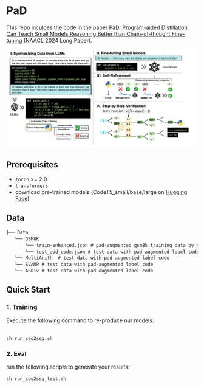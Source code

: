 # PaD

This repo inculdes the code in the paper [PaD: Program-aided Distillation Can Teach Small Models Reasoning Better
than Chain-of-thought Fine-tuning](https://arxiv.org/abs/2305.13888) (NAACL 2024 Long Paper).

![Main_figure](paper/figure_1.png)

## Prerequisites

- `torch` >= 2.0
- `transformers`
- download pre-trained models (CodeT5_small/base/large on [Hugging Face](https://huggingface.co/Salesforce))

## Data 

```markdown
├── Data
   └── GSM8K   
       └── train-enhanced.json # pad-augmented gsm8k training data by gpt-3.5-turbo
       └── test_add_code.json # test data with pad-augmented label code
   └── MultiArith  # test data with pad-augmented label code
   └── SVAMP # test data with pad-augmented label code
   └── ASDiv # test data with pad-augmented label code
```

## Quick Start

### 1. Training 

Execute the following command to re-produce our models: 

```shell

sh run_seq2seq.sh

```


### 2. Eval 

run the following scripts to generate your results: 

```shell
sh run_seq2seq_test.sh
```
